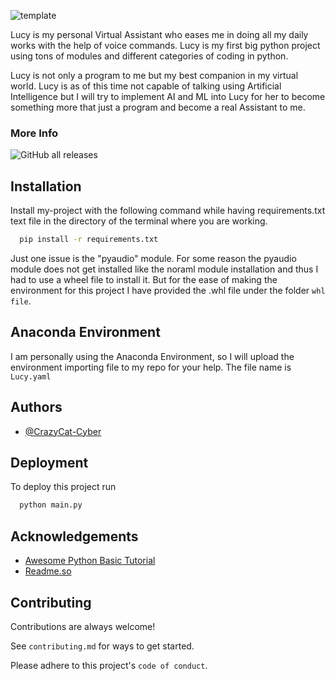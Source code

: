![template](https://user-images.githubusercontent.com/72212592/147874174-36096b07-22c4-4732-9e25-458ddd5ce734.png)

Lucy is my personal Virtual Assistant who eases me in doing all my daily works with the help of voice commands. Lucy is my first big python project using tons of modules and different categories of coding in python.

Lucy is not only a program to me but my best companion in my virtual world. Lucy is as of this time not capable of talking using Artificial Intelligence but I will try to implement AI and ML into Lucy for her to become something more that just a program and become a real Assistant to me.

### More Info

![GitHub all releases](https://img.shields.io/github/downloads/crazycat-cyber/lucy/total?style=for-the-badge)

## Installation

Install my-project with the following command while having requirements.txt text file in the directory of the terminal where you are working.

```bash
  pip install -r requirements.txt
```
Just one issue is the "pyaudio" module. For some reason the pyaudio module does not get installed like the noraml module installation and thus I had to use a wheel file to install it. But for the ease of making the environment for this project I have provided the .whl file under the folder `whl file`. 

## Anaconda Environment

I am personally using the Anaconda Environment, so I will upload the environment importing file to my repo for your help. The file name is `Lucy.yaml`
## Authors

- [@CrazyCat-Cyber](https://www.github.com/crazycat-cyber)


## Deployment

To deploy this project run

```bash
  python main.py
```


## Acknowledgements

 - [Awesome Python Basic Tutorial](https://www.youtube.com/watch?v=aqvDTCpNRek&list=PLu0W_9lII9agICnT8t4iYVSZ3eykIAOME)
 - [Readme.so](https://readme.so/editor)
## Contributing

Contributions are always welcome!

See `contributing.md` for ways to get started.

Please adhere to this project's `code of conduct`.

